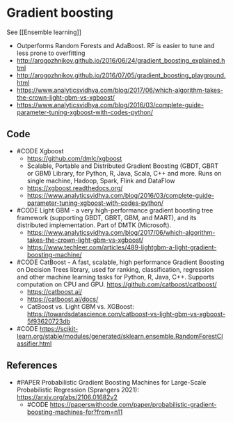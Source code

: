 # Gradient boosting
See [[Ensemble learning]]

- Outperforms Random Forests and AdaBoost. RF is easier to tune and less prone to overfitting
- http://arogozhnikov.github.io/2016/06/24/gradient_boosting_explained.html
- http://arogozhnikov.github.io/2016/07/05/gradient_boosting_playground.html
- https://www.analyticsvidhya.com/blog/2017/06/which-algorithm-takes-the-crown-light-gbm-vs-xgboost/
- https://www.analyticsvidhya.com/blog/2016/03/complete-guide-parameter-tuning-xgboost-with-codes-python/


## Code
- #CODE Xgboost
	- https://github.com/dmlc/xgboost
	- Scalable, Portable and Distributed Gradient Boosting (GBDT, GBRT or GBM) Library, for Python, R, Java, Scala, C++ and more. Runs on single machine, Hadoop, Spark, Flink and DataFlow
	- https://xgboost.readthedocs.org/
	- https://www.analyticsvidhya.com/blog/2016/03/complete-guide-parameter-tuning-xgboost-with-codes-python/
- #CODE Light GBM - a very high-performance gradient boosting tree framework (supporting GBDT, GBRT, GBM, and MART), and its distributed implementation. Part of DMTK (Microsoft).
	- https://www.analyticsvidhya.com/blog/2017/06/which-algorithm-takes-the-crown-light-gbm-vs-xgboost/
	- https://www.techleer.com/articles/489-lightgbm-a-light-gradient-boosting-machine/
- #CODE CatBoost - A fast, scalable, high performance Gradient Boosting on Decision Trees library, used for ranking, classification, regression and other machine learning tasks for Python, R, Java, C++. Supports computation on CPU and GPU. https://github.com/catboost/catboost/
	- https://catboost.ai/
	- https://catboost.ai/docs/
	- CatBoost vs. Light GBM vs. XGBoost: https://towardsdatascience.com/catboost-vs-light-gbm-vs-xgboost-5f93620723db
- #CODE https://scikit-learn.org/stable/modules/generated/sklearn.ensemble.RandomForestClassifier.html


## References
- #PAPER Probabilistic Gradient Boosting Machines for Large-Scale Probabilistic Regression (Sprangers 2021): https://arxiv.org/abs/2106.01682v2
	- #CODE https://paperswithcode.com/paper/probabilistic-gradient-boosting-machines-for?from=n11